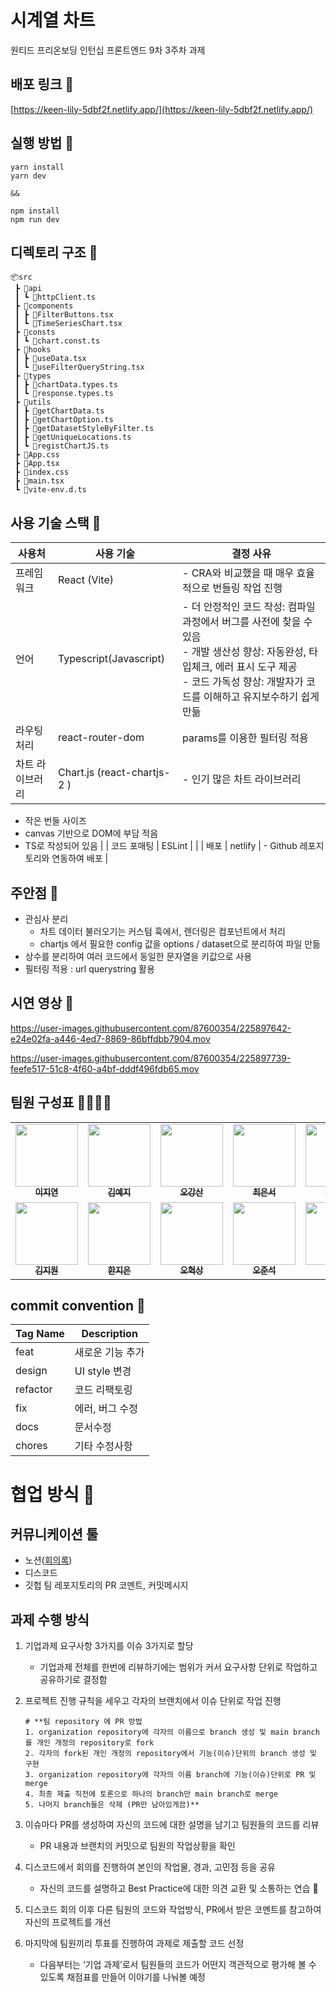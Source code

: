 # 시계열 차트

원티드 프리온보딩 인턴십 프론트엔드 9차 3주차 과제

## 배포 링크 🔗

[https://keen-lily-5dbf2f.netlify.app/](https://keen-lily-5dbf2f.netlify.app/)

## 실행 방법 👟

```
yarn install
yarn dev

&&

npm install
npm run dev

```

## 디렉토리 구조 📂

```
📦src
 ┣ 📂api
 ┃ ┗ 📜httpClient.ts
 ┣ 📂components
 ┃ ┣ 📜FilterButtons.tsx
 ┃ ┗ 📜TimeSeriesChart.tsx
 ┣ 📂consts
 ┃ ┗ 📜chart.const.ts
 ┣ 📂hooks
 ┃ ┣ 📜useData.tsx
 ┃ ┗ 📜useFilterQueryString.tsx
 ┣ 📂types
 ┃ ┣ 📜chartData.types.ts
 ┃ ┗ 📜response.types.ts
 ┣ 📂utils
 ┃ ┣ 📜getChartData.ts
 ┃ ┣ 📜getChartOption.ts
 ┃ ┣ 📜getDatasetStyleByFilter.ts
 ┃ ┣ 📜getUniqueLocations.ts
 ┃ ┗ 📜registChartJS.ts
 ┣ 📜App.css
 ┣ 📜App.tsx
 ┣ 📜index.css
 ┣ 📜main.tsx
 ┗ 📜vite-env.d.ts
```

## 사용 기술 스택 🔨

| 사용처 | 사용 기술 | 결정 사유 |
| --- | --- | --- |
| 프레임워크 | React (Vite) | - CRA와 비교했을 때 매우 효율적으로 번들링 작업 진행 |
| 언어 | Typescript(Javascript) | - 더 안정적인 코드 작성: 컴파일 과정에서 버그를 사전에 찾을 수 있음 <br /> - 개발 생산성 향상: 자동완성, 타입체크, 에러 표시 도구 제공 <br /> - 코드 가독성 향상: 개발자가 코드를 이해하고 유지보수하기 쉽게 만듦 |
| 라우팅 처리 | react-router-dom | params를 이용한 필터링 적용 |
| 차트 라이브러리 | Chart.js (react-chartjs-2 ) | - 인기 많은 차트 라이브러리
- 작은 번들 사이즈
- canvas 기반으로 DOM에 부담 적음
- TS로 작성되어 있음 |
| 코드 포매팅 | ESLint |  |
| 배포 | netlify | - Github 레포지토리와 연동하여 배포 |

## 주안점 💫

- 관심사 분리
    - 차트 데이터 불러오기는 커스텀 훅에서, 렌더링은 컴포넌트에서 처리
    - chartjs 에서 필요한 config 값을 options / dataset으로 분리하여 파일 만듦
- 상수를 분리하여 여러 코드에서 동일한 문자열을 키값으로 사용
- 필터링 적용 : url querystring 활용

## 시연 영상 🎦

https://user-images.githubusercontent.com/87600354/225897642-e24e02fa-a446-4ed7-8869-86bffdbb7904.mov



https://user-images.githubusercontent.com/87600354/225897739-feefe517-51c8-4f60-a4bf-dddf496fdb65.mov



## 팀원 구성표 👨‍💻👩‍💻
<table align="center">
<tr>
<td align="center">
<a href="https://github.com/jiyeon2">
<img src="https://avatars.githubusercontent.com/u/18395475?v=4" width="100px;" alt=""/>
<br />
<sub><b>이지연</b></sub>
</a>
</td>
<td align="center">
<a href="https://github.com/foreknowledge">
<img src="https://avatars.githubusercontent.com/u/29790944?v=4" width="100px;" alt=""/>
<br />
<sub><b>김예지</b></sub>
</a>
</td>
<td align="center">
<a href="https://github.com/ggsno">
<img src="https://avatars.githubusercontent.com/u/46833758?v=4" width="100px;" alt=""/>
<br />
<sub><b>오강산</b></sub>
</a>
</td>
<td align="center">
<a href="https://github.com/yses9296">
<img src="https://avatars.githubusercontent.com/u/54027716?v=4" width="100px;" alt=""/>
<br />
<sub><b>최은서</b></sub>
</a>
</td>
<td align="center">
<a href="https://github.com/tjswo2292">
<img src="https://avatars.githubusercontent.com/u/55657931?v=4" width="100px;" alt=""/>
<br />
<sub><b>최선재</b></sub>
</a>
</td>
</tr>
<tr>
<td align="center">
<a href="https://github.com/jiwonmik">
<img src="https://avatars.githubusercontent.com/u/59993029?v=4" width="100px;" alt=""/>
<br />
<sub><b>김지원</b></sub>
</a>
</td>
<td align="center">
<a href="https://github.com/onezeun">
<img src="https://avatars.githubusercontent.com/u/78632052?v=4" width="100px;" alt=""/>
<br />
<sub><b>한지은</b></sub>
</a>
</td>
<td align="center">
<a href="https://github.com/iuesver">
<img src="https://avatars.githubusercontent.com/u/87600354?v=4" width="100px;" alt=""/>
<br />
<sub><b>오혁상</b></sub>
</a>
</td>
<td align="center">
<a href="https://github.com/junseokoh-hub">
<img src="https://avatars.githubusercontent.com/u/99642719?v=4" width="100px;" alt=""/>
<br />
<sub><b>오준석</b></sub>
</a>
</td>
<td align="center">
<a href="https://github.com/pre-onboarding-internship-team2">
<img src="https://avatars.githubusercontent.com/u/125961436?s=200&v=4" width="100px;" alt=""/>
<br />
<sub><b>2팀</b></sub>
</a>
</td>
</tr>
</table>

## commit convention 📝

| Tag Name | Description |
| --- | --- |
| feat | 새로운 기능 추가 |
| design | UI style 변경 |
| refactor | 코드 리팩토링 |
| fix | 에러, 버그 수정 |
| docs | 문서수정 |
| chores | 기타 수정사항 |

# 협업 방식 👥

## 커뮤니케이션 툴

- 노션([회의록](https://www.notion.so/2da78bd48750440292898f3157a0021b))
- 디스코드
- 깃헙 팀 레포지토리의 PR 코멘트, 커밋메시지

## 과제 수행 방식

1. 기업과제 요구사항 3가지를 이슈 3가지로 할당
    - 기업과제 전체를 한번에 리뷰하기에는 범위가 커서 요구사항 단위로 작업하고 공유하기로 결정함
2. 프로젝트 진행 규칙을 세우고 각자의 브랜치에서 이슈 단위로 작업 진행
    
    ```
    # **팀 repository 에 PR 방법
    1. organization repository에 각자의 이름으로 branch 생성 및 main branch를 개인 개정의 repository로 fork
    2. 각자의 fork된 개인 개정의 repository에서 기능(이슈)단위의 branch 생성 및 구현
    3. organization repository에 각자의 이름 branch에 기능(이슈)단위로 PR 및 merge
    4. 최종 제출 직전에 토론으로 하나의 branch만 main branch로 merge
    5. 나머지 branch들은 삭제 (PR만 남아있게끔)**
    
    ```
    
3. 이슈마다 PR를 생성하여 자신의 코드에 대한 설명을 남기고 팀원들의 코드를 리뷰
    - PR 내용과 브랜치의 커밋으로 팀원의 작업상황을 확인
4. 디스코드에서 회의를 진행하여 본인의 작업물, 경과, 고민점 등을 공유
    - 자신의 코드를 설명하고 Best Practice에 대한 의견 교환 및 소통하는 연습 🤗
5. 디스코드 회의 이후 다른 팀원의 코드와 작업방식, PR에서 받은 코멘트를 참고하여 자신의 프로젝트를 개선
6. 마지막에 팀원끼리 투표를 진행하여 과제로 제출할 코드 선정
    - 다음부터는 ‘기업 과제’로서 팀원들의 코드가 어떤지 객관적으로 평가해 볼 수 있도록 채점표를 만들어 이야기를 나눠볼 예정
